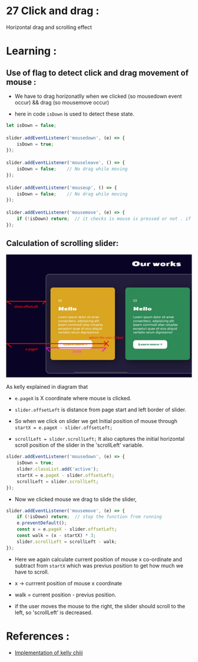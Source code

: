 # 27 Click and drag :

Horizontal drag and scrolling effect 

# Learning :

## Use of flag to detect click and drag movement of mouse :

+ We have to drag horizonatlly when we clicked (so mousedown event occur) && drag (so  mousemove occur)

+ here in code `isDown` is used to detect these state.

```javascript
let isDown = false;

slider.addEventListener('mousedown', (e) => {
    isDown = true;
});

slider.addEventListener('mouseleave', () => {
    isDown = false;    // No drag while moving
});

slider.addEventListener('mouseup', () => {
    isDown = false;    // No drag while moving
});

slider.addEventListener('mousemove', (e) => {
    if (!isDown) return;  // it checks is mouse is pressed or not . if not it wont executed
});
```

## Calculation of scrolling slider:

<img src="./kellychiss1.jpg">

As kelly explained in diagram that 
    
+ `e.pageX` is X coordinate where mouse is clicked.

+ `slider.offsetLeft` is distance from page start and left border of slider.

+ So when we click on slider we get Initial position of mouse through ` startX = e.pageX - slider.offsetLeft;`

+ `scrollLeft = slider.scrollLeft;` It also captures the initial horizontal scroll position of the slider in the 'scrollLeft' variable.

```javascript
slider.addEventListener('mousedown', (e) => {
    isDown = true;
    slider.classList.add('active');
    startX = e.pageX - slider.offsetLeft;
    scrollLeft = slider.scrollLeft;
});
```


+ Now we clicked mouse we drag to slide the slider,

```javascript
slider.addEventListener('mousemove', (e) => {
    if (!isDown) return;  // stop the function from running
    e.preventDefault();
    const x = e.pageX - slider.offsetLeft;
    const walk = (x - startX) * 3;
    slider.scrollLeft = scrollLeft - walk;
});
```

+ Here we again calculate current position of mouse x co-ordinate and subtract from `startX` which was previus position to get how much we have to scroll. 

+ x -> currrent position of mouse x coordinate

+ walk = current position - previus position.

+ if the user moves the mouse to the right, the slider should scroll to the left, so 'scrollLeft' is decreased.



# References :

+ [Implementation of kelly chiii][1]

[1]: https://github.com/KellyCHI22/JavaScript30/blob/main/27-Click-and-Drag/README.md